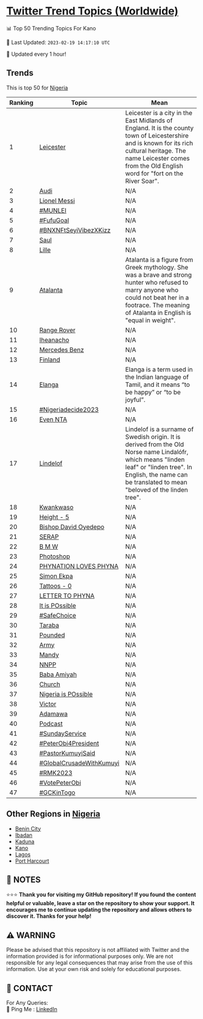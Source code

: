 [Twitter Trend Topics (Worldwide)](https://github.com/ErcinDedeoglu/Twitter-Trend-Topics)
==========


📊 Top 50 Trending Topics For Kano

📆 Last Updated: `2023-02-19 14:17:10 UTC`

🔧 Updated every 1 hour!


## Trends

This is top 50 for [Nigeria](</Nigeria>)

| Ranking | Topic | Mean |
| ------- | ------------ | ------------ |
| 1 | [Leicester](http://twitter.com/search?q=Leicester) | Leicester is a city in the East Midlands of England. It is the county town of Leicestershire and is known for its rich cultural heritage. The name Leicester comes from the Old English word for "fort on the River Soar". |
| 2 | [Audi](http://twitter.com/search?q=Audi) | N/A |
| 3 | [Lionel Messi](http://twitter.com/search?q=Lionel+Messi) | N/A |
| 4 | [#MUNLEI](http://twitter.com/search?q=%23MUNLEI) | N/A |
| 5 | [#FufuGoal](http://twitter.com/search?q=%23FufuGoal) | N/A |
| 6 | [#BNXNFtSeyiVibezXKizz](http://twitter.com/search?q=%23BNXNFtSeyiVibezXKizz) | N/A |
| 7 | [Saul](http://twitter.com/search?q=Saul) | N/A |
| 8 | [Lille](http://twitter.com/search?q=Lille) | N/A |
| 9 | [Atalanta](http://twitter.com/search?q=Atalanta) | Atalanta is a figure from Greek mythology. She was a brave and strong hunter who refused to marry anyone who could not beat her in a footrace. The meaning of Atalanta in English is "equal in weight". |
| 10 | [Range Rover](http://twitter.com/search?q=Range+Rover) | N/A |
| 11 | [Iheanacho](http://twitter.com/search?q=Iheanacho) | N/A |
| 12 | [Mercedes Benz](http://twitter.com/search?q=Mercedes+Benz) | N/A |
| 13 | [Finland](http://twitter.com/search?q=Finland) | N/A |
| 14 | [Elanga](http://twitter.com/search?q=Elanga) | Elanga is a term used in the Indian language of Tamil, and it means “to be happy” or “to be joyful”. |
| 15 | [#Nigeriadecide2023](http://twitter.com/search?q=%23Nigeriadecide2023) | N/A |
| 16 | [Even NTA](http://twitter.com/search?q=Even+NTA) | N/A |
| 17 | [Lindelof](http://twitter.com/search?q=Lindelof) | Lindelof is a surname of Swedish origin. It is derived from the Old Norse name Lindalófr, which means "linden leaf" or "linden tree". In English, the name can be translated to mean "beloved of the linden tree". |
| 18 | [Kwankwaso](http://twitter.com/search?q=Kwankwaso) | N/A |
| 19 | [Height - 5](http://twitter.com/search?q=Height+-+5) | N/A |
| 20 | [Bishop David Oyedepo](http://twitter.com/search?q=Bishop+David+Oyedepo) | N/A |
| 21 | [SERAP](http://twitter.com/search?q=SERAP) | N/A |
| 22 | [B M W](http://twitter.com/search?q=B+M+W) | N/A |
| 23 | [Photoshop](http://twitter.com/search?q=Photoshop) | N/A |
| 24 | [PHYNATION LOVES PHYNA](http://twitter.com/search?q=PHYNATION+LOVES+PHYNA) | N/A |
| 25 | [Simon Ekpa](http://twitter.com/search?q=Simon+Ekpa) | N/A |
| 26 | [Tattoos - 0](http://twitter.com/search?q=Tattoos+-+0) | N/A |
| 27 | [LETTER TO PHYNA](http://twitter.com/search?q=LETTER+TO+PHYNA) | N/A |
| 28 | [It is POssible](http://twitter.com/search?q=It+is+POssible) | N/A |
| 29 | [#SafeChoice](http://twitter.com/search?q=%23SafeChoice) | N/A |
| 30 | [Taraba](http://twitter.com/search?q=Taraba) | N/A |
| 31 | [Pounded](http://twitter.com/search?q=Pounded) | N/A |
| 32 | [Army](http://twitter.com/search?q=Army) | N/A |
| 33 | [Mandy](http://twitter.com/search?q=Mandy) | N/A |
| 34 | [NNPP](http://twitter.com/search?q=NNPP) | N/A |
| 35 | [Baba Amiyah](http://twitter.com/search?q=Baba+Amiyah) | N/A |
| 36 | [Church](http://twitter.com/search?q=Church) | N/A |
| 37 | [Nigeria is POssible](http://twitter.com/search?q=Nigeria+is+POssible) | N/A |
| 38 | [Victor](http://twitter.com/search?q=Victor) | N/A |
| 39 | [Adamawa](http://twitter.com/search?q=Adamawa) | N/A |
| 40 | [Podcast](http://twitter.com/search?q=Podcast) | N/A |
| 41 | [#SundayService](http://twitter.com/search?q=%23SundayService) | N/A |
| 42 | [#PeterObi4President](http://twitter.com/search?q=%23PeterObi4President) | N/A |
| 43 | [#PastorKumuyiSaid](http://twitter.com/search?q=%23PastorKumuyiSaid) | N/A |
| 44 | [#GlobalCrusadeWithKumuyi](http://twitter.com/search?q=%23GlobalCrusadeWithKumuyi) | N/A |
| 45 | [#RMK2023](http://twitter.com/search?q=%23RMK2023) | N/A |
| 46 | [#VotePeterObi](http://twitter.com/search?q=%23VotePeterObi) | N/A |
| 47 | [#GCKinTogo](http://twitter.com/search?q=%23GCKinTogo) | N/A |



## Other Regions in [Nigeria](</Nigeria>)

* [Benin City](</Nigeria/Benin City.md>)
* [Ibadan](</Nigeria/Ibadan.md>)
* [Kaduna](</Nigeria/Kaduna.md>)
* [Kano](</Nigeria/Kano.md>)
* [Lagos](</Nigeria/Lagos.md>)
* [Port Harcourt](</Nigeria/Port Harcourt.md>)



## 📝 NOTES

⭐⭐⭐ **Thank you for visiting my GitHub repository! If you found the content helpful or valuable, leave a star on the repository to show your support. It encourages me to continue updating the repository and allows others to discover it. Thanks for your help!**


## ⚠️ WARNING

Please be advised that this repository is not affiliated with Twitter and the information provided is for informational purposes only. We are not responsible for any legal consequences that may arise from the use of this information. Use at your own risk and solely for educational purposes.


## 📨 CONTACT

 For Any Queries:  
            🏓 Ping Me : [LinkedIn](https://www.linkedin.com/in/ercindedeoglu/)
